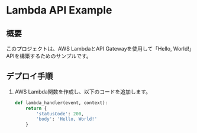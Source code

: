 # Lambda API Example

## 概要
このプロジェクトは、AWS LambdaとAPI Gatewayを使用して「Hello, World!」APIを構築するためのサンプルです。

## デプロイ手順
1. AWS Lambda関数を作成し、以下のコードを追加します。
   ```python
   def lambda_handler(event, context):
       return {
           'statusCode': 200,
           'body': 'Hello, World!'
       }
